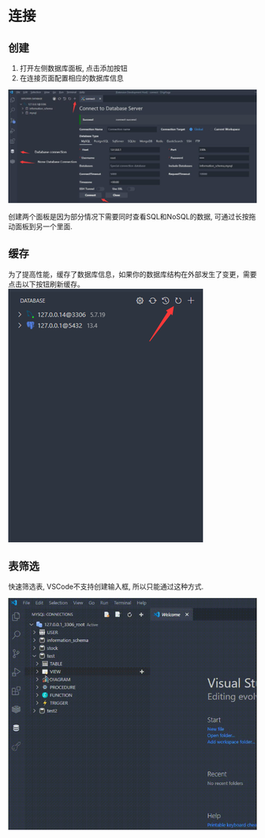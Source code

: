 # 连接

## 创建

1. 打开左侧数据库面板, 点击添加按钮
2. 在连接页面配置相应的数据库信息

![connection](../images/connection.jpg)

创建两个面板是因为部分情况下需要同时查看SQL和NoSQL的数据, 可通过长按拖动面板到另一个里面.

## 缓存

为了提高性能，缓存了数据库信息，如果你的数据库结构在外部发生了变更，需要点击以下按钮刷新缓存。
![](../images/1638342622208.png)

## 表筛选

快速筛选表, VSCode不支持创建输入框, 所以只能通过这种方式.

![filter](../images/filter.gif)

